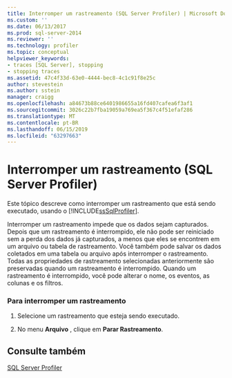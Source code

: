```yaml
---
title: Interromper um rastreamento (SQL Server Profiler) | Microsoft Docs
ms.custom: ''
ms.date: 06/13/2017
ms.prod: sql-server-2014
ms.reviewer: ''
ms.technology: profiler
ms.topic: conceptual
helpviewer_keywords:
- traces [SQL Server], stopping
- stopping traces
ms.assetid: 47c4f33d-63e0-4444-bec8-4c1c91f8e25c
author: stevestein
ms.author: sstein
manager: craigg
ms.openlocfilehash: a84673b88ce6401986655a16fd407cafea6f3af1
ms.sourcegitcommit: 3026c22b7fba19059a769ea5f367c4f51efaf286
ms.translationtype: MT
ms.contentlocale: pt-BR
ms.lasthandoff: 06/15/2019
ms.locfileid: "63297663"
---
```

# <a name="stop-a-trace-sql-server-profiler"></a>Interromper um rastreamento (SQL Server Profiler)
  Este tópico descreve como interromper um rastreamento que está sendo executado, usando o [!INCLUDE[ssSqlProfiler](../../includes/sssqlprofiler-md.md)].  
  
 Interromper um rastreamento impede que os dados sejam capturados. Depois que um rastreamento é interrompido, ele não pode ser reiniciado sem a perda dos dados já capturados, a menos que eles se encontrem em um arquivo ou tabela de rastreamento. Você também pode salvar os dados coletados em uma tabela ou arquivo após interromper o rastreamento. Todas as propriedades de rastreamento selecionadas anteriormente são preservadas quando um rastreamento é interrompido. Quando um rastreamento é interrompido, você pode alterar o nome, os eventos, as colunas e os filtros.  
  
### <a name="to-stop-a-trace"></a>Para interromper um rastreamento  
  
1.  Selecione um rastreamento que esteja sendo executado.  
  
2.  No menu **Arquivo** , clique em **Parar Rastreamento**.  
  
## <a name="see-also"></a>Consulte também  
 [SQL Server Profiler](sql-server-profiler.md)  
  
  
